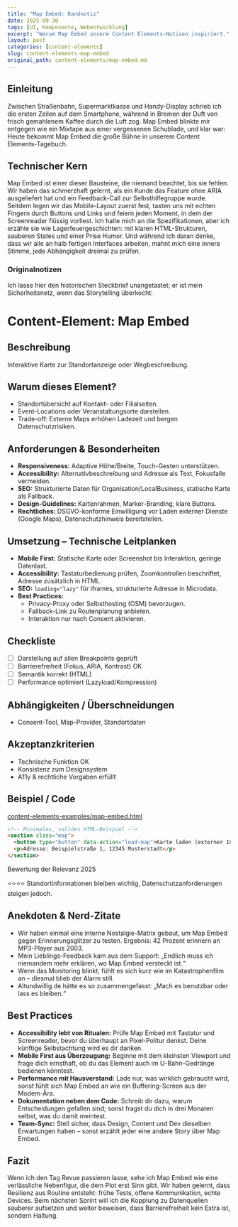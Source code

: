 ```yaml
---
title: "Map Embed: Randnotiz"
date: 2025-09-30
tags: [UI, Komponente, Webentwicklung]
excerpt: "Warum Map Embed unsere Content Elements-Notizen inspiriert."
layout: post
categories: [content-elements]
slug: content-elements-map-embed
original_path: content-elements/map-embed.md
---
```


## Einleitung
Zwischen Straßenbahn, Supermarktkasse und Handy-Display schrieb ich die ersten Zeilen auf dem Smartphone, während in Bremen der Duft von frisch gemahlenem Kaffee durch die Luft zog. Map Embed blinkte mir entgegen wie ein Mixtape aus einer vergessenen Schublade, und klar war: Heute bekommt Map Embed die große Bühne in unserem Content Elements-Tagebuch.

## Technischer Kern
Map Embed ist einer dieser Bausteine, die niemand beachtet, bis sie fehlen. Wir haben das schmerzhaft gelernt, als ein Kunde das Feature ohne ARIA ausgeliefert hat und ein Feedback-Call zur Selbsthilfegruppe wurde. Seitdem legen wir das Mobile-Layout zuerst fest, tasten uns mit echten Fingern durch Buttons und Links und feiern jeden Moment, in dem der Screenreader flüssig vorliest. Ich halte mich an die Spezifikationen, aber ich erzähle sie wie Lagerfeuergeschichten: mit klaren HTML-Strukturen, sauberen States und einer Prise Humor. Und während ich daran denke, dass wir alle an halb fertigen Interfaces arbeiten, mahnt mich eine innere Stimme, jede Abhängigkeit dreimal zu prüfen.

### Originalnotizen
Ich lasse hier den historischen Steckbrief unangetastet; er ist mein Sicherheitsnetz, wenn das Storytelling überkocht:
# Content-Element: Map Embed

## Beschreibung
Interaktive Karte zur Standortanzeige oder Wegbeschreibung.

## Warum dieses Element?
- Standortübersicht auf Kontakt- oder Filialseiten.
- Event-Locations oder Veranstaltungsorte darstellen.
- Trade-off: Externe Maps erhöhen Ladezeit und bergen Datenschutzrisiken.

## Anforderungen & Besonderheiten
- **Responsiveness:** Adaptive Höhe/Breite, Touch-Gesten unterstützen.
- **Accessibility:** Alternativbeschreibung und Adresse als Text, Fokusfalle vermeiden.
- **SEO:** Strukturierte Daten für Organisation/LocalBusiness, statische Karte als Fallback.
- **Design-Guidelines:** Kartenrahmen, Marker-Branding, klare Buttons.
- **Rechtliches:** DSGVO-konforme Einwilligung vor Laden externer Dienste (Google Maps), Datenschutzhinweis bereitstellen.

## Umsetzung – Technische Leitplanken
- **Mobile First:** Statische Karte oder Screenshot bis Interaktion, geringe Datenlast.
- **Accessibility:** Tastaturbedienung prüfen, Zoomkontrollen beschriftet, Adresse zusätzlich in HTML.
- **SEO:** `loading="lazy"` für iframes, strukturierte Adresse in Microdata.
- **Best Practices:**
  - Privacy-Proxy oder Selbsthosting (OSM) bevorzugen.
  - Fallback-Link zu Routenplanung anbieten.
  - Interaktion nur nach Consent aktivieren.

## Checkliste
- [ ] Darstellung auf allen Breakpoints geprüft
- [ ] Barrierefreiheit (Fokus, ARIA, Kontrast) OK
- [ ] Semantik korrekt (HTML)
- [ ] Performance optimiert (Lazyload/Kompression)

## Abhängigkeiten / Überschneidungen
- Consent-Tool, Map-Provider, Standortdaten

## Akzeptanzkriterien
- Technische Funktion OK
- Konsistenz zum Designsystem
- A11y & rechtliche Vorgaben erfüllt

## Beispiel / Code
[content-elements-examples/map-embed.html](../content-elements-examples/map-embed.html)

```html
<!-- Minimales, valides HTML-Beispiel -->
<section class="map">
  <button type="button" data-action="load-map">Karte laden (externer Inhalt)</button>
  <p>Adresse: Beispielstraße 1, 12345 Musterstadt</p>
</section>
```

Bewertung der Relevanz 2025

⭐⭐⭐⭐ Standortinformationen bleiben wichtig, Datenschutzanforderungen steigen jedoch.

## Anekdoten & Nerd-Zitate
- Wir haben einmal eine interne Nostalgie-Matrix gebaut, um Map Embed gegen Erinnerungsglitzer zu testen. Ergebnis: 42 Prozent erinnern an MP3-Player aus 2003.
- Mein Lieblings-Feedback kam aus dem Support: „Endlich muss ich niemandem mehr erklären, wo Map Embed versteckt ist.“
- Wenn das Monitoring blinkt, fühlt es sich kurz wie im Katastrophenfilm an – diesmal blieb der Alarm still.
- Altundwillig.de hätte es so zusammengefasst: „Mach es benutzbar oder lass es bleiben.“

## Best Practices
- **Accessibility lebt von Ritualen:** Prüfe Map Embed mit Tastatur und Screenreader, bevor du überhaupt an Pixel-Politur denkst. Deine künftige Selbstachtung wird es dir danken.
- **Mobile First aus Überzeugung:** Beginne mit dem kleinsten Viewport und frage dich ernsthaft, ob du das Element auch im U-Bahn-Gedränge bedienen könntest.
- **Performance mit Hausverstand:** Lade nur, was wirklich gebraucht wird, sonst fühlt sich Map Embed an wie ein Buffering-Screen aus der Modem-Ära.
- **Dokumentation neben dem Code:** Schreib dir dazu, warum Entscheidungen gefallen sind; sonst fragst du dich in drei Monaten selbst, was du damit meintest.
- **Team-Sync:** Stell sicher, dass Design, Content und Dev dieselben Erwartungen haben – sonst erzählt jeder eine andere Story über Map Embed.

## Fazit
Wenn ich den Tag Revue passieren lasse, sehe ich Map Embed wie eine verlässliche Nebenfigur, die dem Plot erst Sinn gibt. Wir haben gelernt, dass Resilienz aus Routine entsteht: frühe Tests, offene Kommunikation, echte Devices. Beim nächsten Sprint will ich die Kopplung zu Datenquellen sauberer aufsetzen und weiter beweisen, dass Barrierefreiheit kein Extra ist, sondern Haltung.
